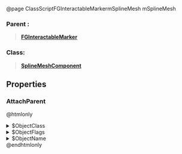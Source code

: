 @page ClassScriptFGInteractableMarkermSplineMesh mSplineMesh
### Parent :
<b><a href="_class_script_f_g_interactable_marker.html"><blockquote>FGInteractableMarker</blockquote></a></b>
### Class:
<b><a href="_class_script_spline_mesh_component.html"><blockquote>SplineMeshComponent</blockquote></a></b>
## Properties
### AttachParent
@htmlonly
<details>
 <summary>$ObjectClass</summary>
<b><a href="_class_script_scene_component.html"><blockquote>SceneComponent</blockquote></a></b>
</details>
<details>
 <summary>$ObjectFlags</summary>
<blockquote>262177</blockquote>
</details>
<details>
 <summary>$ObjectName</summary>
<blockquote>RootComponent</blockquote>
</details>
@endhtmlonly

